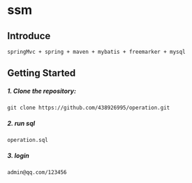 ssm
========
## Introduce
    springMvc + spring + maven + mybatis + freemarker + mysql

## Getting Started

##### 1. Clone the repository:
    git clone https://github.com/438926995/operation.git
##### 2. run sql
    operation.sql
##### 3. login
    admin@qq.com/123456

